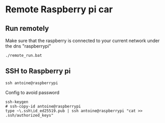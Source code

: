 # Remote Raspberry pi car

## Run remotely

Make sure that the raspberry is connected to your current network under the dns "raspberrypi"

```shell
./remote_run.bat
```

## SSH to Raspberry pi

```shell
ssh antoine@raspberrypi
```

Config to avoid password

```shell
ssh-keygen
# ssh-copy-id antoine@raspberrypi
type ~\.ssh\id_ed25519.pub | ssh antoine@raspberrypi "cat >> .ssh/authorized_keys"
```